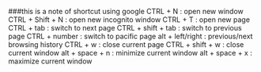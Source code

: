 ###this is a note of shortcut using google
CTRL + N : open new window
CTRL + Shift + N : open new incognito window
CTRL + T : open new page
CTRL + tab : switch to next page
CTRL + shift + tab : switch to previous page
CTRL + number : switch to pacific page
alt + left/right : previous/next browsing history
CTRL + w : close current page
CTRL + shift + w : close current window
alt + space + n : minimize current window
alt + space + x : maximize current window